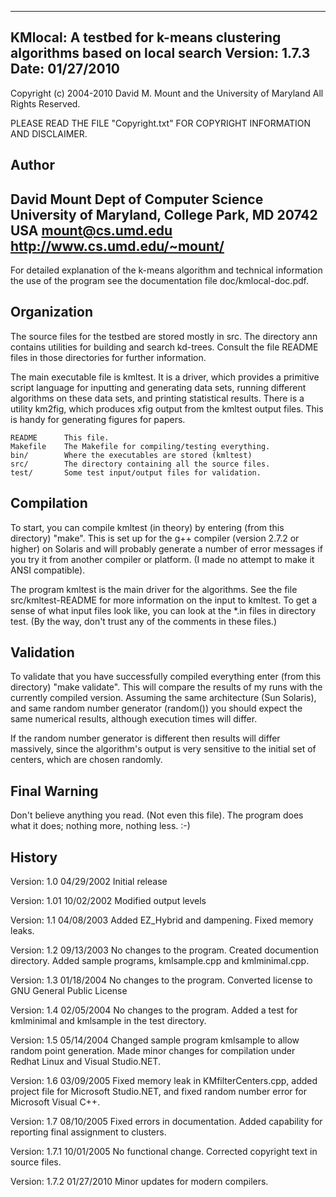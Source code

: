 ------------------------------------------------------------------------
KMlocal: A testbed for k-means clustering algorithms based on local
search
Version: 1.7.3
Date: 01/27/2010
------------------------------------------------------------------------
Copyright (c) 2004-2010 David M. Mount and the University of Maryland
All Rights Reserved.

PLEASE READ THE FILE "Copyright.txt" FOR COPYRIGHT INFORMATION AND
DISCLAIMER.

Author
------
David Mount
Dept of Computer Science
University of Maryland,
College Park, MD 20742 USA
mount@cs.umd.edu
http://www.cs.umd.edu/~mount/
------------------------------------------------------------------------

For detailed explanation of the k-means algorithm and technical
information the use of the program see the documentation file
doc/kmlocal-doc.pdf.

Organization
------------
The source files for the testbed are stored mostly in src.  The
directory ann contains utilities for building and search kd-trees.
Consult the file README files in those directories for further
information.

The main executable file is kmltest.  It is a driver, which provides a
primitive script language for inputting and generating data sets,
running different algorithms on these data sets, and printing
statistical results.  There is a utility km2fig, which produces xfig
output from the kmltest output files.  This is handy for generating
figures for papers.

	README		This file.
	Makefile	The Makefile for compiling/testing everything.
	bin/		Where the executables are stored (kmltest)
	src/		The directory containing all the source files.
	test/		Some test input/output files for validation.

Compilation
-----------
To start, you can compile kmltest (in theory) by entering (from this
directory) "make".  This is set up for the g++ compiler (version 2.7.2
or higher) on Solaris and will probably generate a number of error
messages if you try it from another compiler or platform.  (I made no
attempt to make it ANSI compatible).

The program kmltest is the main driver for the algorithms.  See the file
src/kmltest-README for more information on the input to kmltest.  To get
a sense of what input files look like, you can look at the *.in files in
directory test.  (By the way, don't trust any of the comments in these
files.)

Validation
----------
To validate that you have successfully compiled everything enter (from
this directory) "make validate".  This will compare the results of my
runs with the currently compiled version.  Assuming the same
architecture (Sun Solaris), and same random number generator (random())
you should expect the same numerical results, although execution times
will differ.

If the random number generator is different then results will differ
massively, since the algorithm's output is very sensitive to the initial
set of centers, which are chosen randomly.

Final Warning
-------------
Don't believe anything you read. (Not even this file). The program does
what it does; nothing more, nothing less.  :-)

History
-------
Version: 1.0	04/29/2002	Initial release

Version: 1.01	10/02/2002	Modified output levels

Version: 1.1	04/08/2003	Added EZ_Hybrid and dampening.  Fixed
				memory leaks.

Version: 1.2	09/13/2003	No changes to the program.  Created
				documention directory.  Added sample
				programs, kmlsample.cpp and kmlminimal.cpp.

Version: 1.3	01/18/2004	No changes to the program.  Converted
				license to GNU General Public License

Version: 1.4	02/05/2004	No changes to the program.  Added a test
				for kmlminimal and kmlsample in the test
				directory.

Version: 1.5	05/14/2004	Changed sample program kmlsample to
				allow random point generation.  Made
				minor changes for compilation under
				Redhat Linux and Visual Studio.NET.

Version: 1.6	03/09/2005	Fixed memory leak in KMfilterCenters.cpp,
				added project file for Microsoft Studio.NET,
				and fixed random number error for Microsoft
				Visual C++.

Version: 1.7	08/10/2005	Fixed errors in documentation.  Added
				capability for reporting final assignment
				to clusters.

Version: 1.7.1	10/01/2005	No functional change. Corrected copyright
				text in source files.

Version: 1.7.2	01/27/2010	Minor updates for modern compilers.

